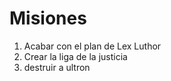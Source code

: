 # Misiones

1. Acabar con el plan de Lex Luthor
2. Crear la liga de la justicia
3. destruir a ultron
